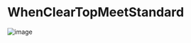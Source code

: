 # WhenClearTopMeetStandard
![image](https://gist.github.com/liuchonghui/277cd9fac31b8cff8c9ccbc3600b55fd/raw/02a567043933cd4f1bc209895f6fc1fc2f6f9f23/whatwedo.jpeg)
